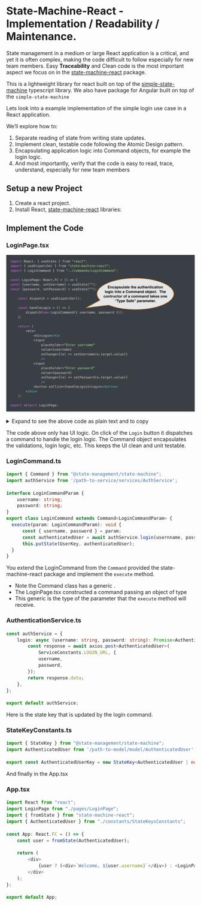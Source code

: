 # State-Machine-React - Implementation / Readability / Maintenance.

State management in a medium or large React application is a critical, and yet it is often complex, making the code difficult to follow especially for new team members.
Easy **Traceability** and Clean code is the most important aspect we focus on in the
[state-machine-react](https://www.npmjs.com/package/@state-management/state-machine-react) package.  

This is a lightweight library for react built on top of the [simple-state-machine](https://www.npmjs.com/package/@state-management/simple-state-machine) typescript library.
We also have package for Angular built on top of the `simple-state-machine`

Lets look into a example implementation of the simple login use case in a React application.

We’ll explore how to:
1. Separate reading of state from writing state updates. 
2. Implement clean, testable code following the Atomic Design pattern. 
3. Encapsulating application logic into Command objects, for example the login logic.
4. And most importantly, verify that the code is easy to read, trace, understand, especially for new team members

## Setup a new Project
1. Create a react project. 
2. Install React, [state-machine-react](https://www.npmjs.com/package/@state-management/state-machine-react) libraries:

## Implement the Code

### LoginPage.tsx
![Annotated LoginPage Code](LoginCode.png)
<details>
<summary>Expand to see the above code as plain text and to copy</summary>

```typescript
import React, { useState } from "react";
import { useDispatcher } from "state-machine-react";
import { LoginCommand } from "../commands/LoginCommand";

const LoginPage: React.FC = () => {
const [username, setUsername] = useState("");
const [password, setPassword] = useState("");

    const dispatch = useDispatcher();

    const handleLogin = () => {
        dispatch(new LoginCommand({ username, password }));
    };

    return (
        <div>
            <h1>Login</h1>
            <input
                placeholder="Enter username"
                value={username}
                onChange={(e) => setUsername(e.target.value)}
                />
            <input
                placeholder="Enter password"
                value={password}
                onChange={(e) => setPassword(e.target.value)}
                />                    
            <button onClick={handleLogin}>Login</button>
        </div>
    );

export default LoginPage;
```

</details>


The code above only has UI logic.  On click of the `Login` button it dispatches a command to handle the login logic.
The Command object encapsulates the validations, login logic, etc. This keeps the UI clean and unit testable.

### LoginCommand.ts
```typescript
import { Command } from "@state-management/state-machine";
import authService from '/path-to-service/services/AuthService';

interface LoginCommandParam {
    username: string;
    password: string;
}
export class LoginCommand extends Command<LoginCommandParam> {
  execute(param: LoginCommandParam): void {
      const { username, password } = param;
      const authenticatedUser = await authService.login(usernname, password);
      this.putState(UserKey, authenticatedUser);
  }
}
```
You extend the LoginCommand from the `Command` provided the state-machine-react package and implement the `execute` method.
- Note the Command class has a generic <LoginCommandParam>.
- The LoginPage.tsx constructed a command passing an object of type <LoginCommandParam>
- This generic <LoginCommandParam> is the type of the parameter that the `execute` method will receive.


### AuthenticationService.ts
```typescript
const authService = {
    login: async (username: string, password: string): Promise<AuthenticatedUser> => {
        const response = await axios.post<AuthenticatedUser>(
            ServiceConstants.LOGIN_URL, {
            username,
            password,
        });
        return response.data;
    },
};

export default authService;
```

Here is the state key that is updated by the login command.
### StateKeyConstants.ts
```typescript
import { StateKey } from "@state-management/state-machine";
import AuthenticatedUser from '/path-to-model/model/AuthenticatedUser';

export const AuthenticatedUserKey = new StateKey<AuthenticatedUser | null>("AuthenticatedUserKey");
```

And finally in the App.tsx
### App.tsx
```typescript
import React from "react";
import LoginPage from "./pages/LoginPage";
import { fromState } from "state-machine-react";
import { AuthenticatedUser } from "./constants/StateKeysConstants";

const App: React.FC = () => {
    const user = fromState(AuthenticatedUser);

    return (
        <div>
            {user ? (<div>`Welcome, ${user.username}`</div>) : <LoginPage />}
        </div>
    );
};

export default App;
```
